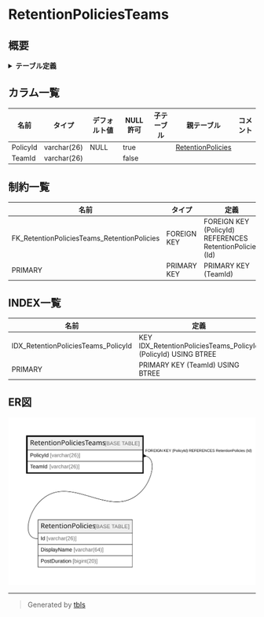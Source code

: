 # RetentionPoliciesTeams

## 概要

<details>
<summary><strong>テーブル定義</strong></summary>

```sql
CREATE TABLE `RetentionPoliciesTeams` (
  `PolicyId` varchar(26) DEFAULT NULL,
  `TeamId` varchar(26) NOT NULL,
  PRIMARY KEY (`TeamId`),
  KEY `IDX_RetentionPoliciesTeams_PolicyId` (`PolicyId`),
  CONSTRAINT `FK_RetentionPoliciesTeams_RetentionPolicies` FOREIGN KEY (`PolicyId`) REFERENCES `RetentionPolicies` (`Id`) ON DELETE CASCADE
) ENGINE=InnoDB DEFAULT CHARSET=utf8mb4
```

</details>

## カラム一覧

| 名前       | タイプ         | デフォルト値       | NULL許可   | 子テーブル      | 親テーブル                                     | コメント     |
| -------- | ----------- | ------------ | -------- | ---------- | ----------------------------------------- | -------- |
| PolicyId | varchar(26) | NULL         | true     |            | [RetentionPolicies](RetentionPolicies.md) |          |
| TeamId   | varchar(26) |              | false    |            |                                           |          |

## 制約一覧

| 名前                                          | タイプ         | 定義                                                       |
| ------------------------------------------- | ----------- | -------------------------------------------------------- |
| FK_RetentionPoliciesTeams_RetentionPolicies | FOREIGN KEY | FOREIGN KEY (PolicyId) REFERENCES RetentionPolicies (Id) |
| PRIMARY                                     | PRIMARY KEY | PRIMARY KEY (TeamId)                                     |

## INDEX一覧

| 名前                                  | 定義                                                             |
| ----------------------------------- | -------------------------------------------------------------- |
| IDX_RetentionPoliciesTeams_PolicyId | KEY IDX_RetentionPoliciesTeams_PolicyId (PolicyId) USING BTREE |
| PRIMARY                             | PRIMARY KEY (TeamId) USING BTREE                               |

## ER図

![er](RetentionPoliciesTeams.svg)

---

> Generated by [tbls](https://github.com/k1LoW/tbls)
